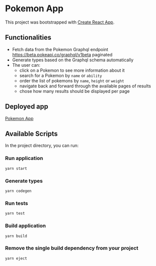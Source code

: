 # Pokemon App

This project was bootstrapped with [Create React App](https://github.com/facebook/create-react-app).

## Functionalities

- Fetch data from the Pokemon Graphql endpoint https://beta.pokeapi.co/graphql/v1beta paginated
- Generate types based on the Graphql schema automatically
- The user can:
  - click on a Pokemon to see more information about it
  - search for a Pokemon by `name` or `ability`
  - order the list of pokemons by `name`, `height` or `weight`
  - navigate back and forward through the available pages of results
  - chose how many results should be displayed per page

## Deployed app

[Pokemon App](https://barbararcbf12.github.io/pokemon-react-ts-gql/)

## Available Scripts

In the project directory, you can run:

### Run application

`yarn start`

### Generate types

`yarn codegen`

### Run tests

`yarn test`

### Build application

`yarn build`

### Remove the single build dependency from your project

`yarn eject`
